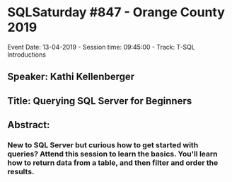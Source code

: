 # SQLSaturday #847 - Orange County 2019
Event Date: 13-04-2019 - Session time: 09:45:00 - Track: T-SQL Introductions
## Speaker: Kathi Kellenberger
## Title: Querying SQL Server for Beginners
## Abstract:
### New to SQL Server but curious how to get started with queries? Attend this session to learn the basics. You'll learn how to return data from a table, and then filter and order the results.
